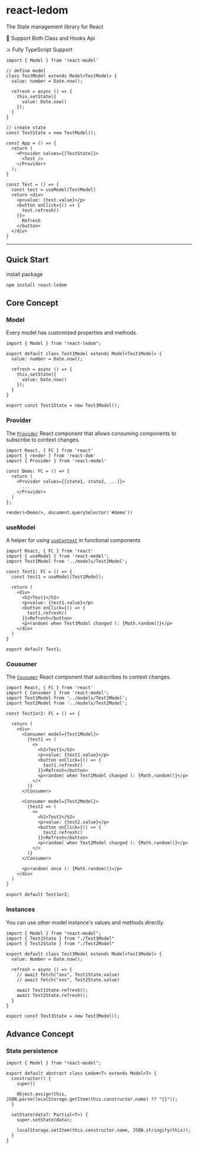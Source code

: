 # react-ledom

The State management library for React

🎉 Support Both Class and Hooks Api

⚔ Fully TypeScript Support

```tsx
import { Model } from 'react-model'

// define model
class TestModel extends Model<TestModel> {
  value: number = Date.now();

  refresh = async () => {
    this.setState({
      value: Date.now()
    });
  }
}

// create state
const TestState = new TestModel();

const App = () => {
  return (
    <Provider values={[TestState]}>
      <Test />
    </Provider>
  );
}

const Test = () => {
  const test = useModel(TestModel)
  return <div>
    <p>value: {test.value}</p>
    <button onClick={() => {
      test.refresh()
    }}>
      Refresh
    </button>
  </div>
}
```

---

## Quick Start
install package

```shell
npm install react-ledom
```

## Core Concept

### Model

Every model has customized properties and methods.

```tsx
import { Model } from "react-ledom";

export default class Test1Model extends Model<Test1Model> {
  value: number = Date.now();

  refresh = async () => {
    this.setState({
      value: Date.now()
    });
  }
}

export const Test1State = new Test1Model();
```

### Provider

The [`Provider`](https://reactjs.org/docs/context.html#contextprovider) React component that allows consuming components to subscribe to context changes.

```tsx
import React, { FC } from 'react'
import { render } from 'react-dom'
import { Provider } from 'react-model'

const Demo: FC = () => {
  return (
    <Provider values={[state1, state2, ...]}>
      ...
    </Provider>
  )
};

render(<Demo/>, document.querySelector('#demo'))

```

### useModel

A helper for using [`useContext`](https://reactjs.org/docs/hooks-reference.html#usecontext) in functional components

```tsx
import React, { FC } from 'react'
import { useModel } from 'react-model';
import Test1Model from '../models/Test1Model';

const Test1: FC = () => {
  const test1 = useModel(Test1Model);

  return (
    <div>
      <h2>Test1</h2>
      <p>value: {test1.value}</p>
      <button onClick={() => {
        test1.refresh()
      }}>Refresh</button>
      <p>random( when Test1Model changed ): {Math.random()}</p>
    </div>
  )
}

export default Test1;
```

### Cousumer
The [`Cousumer`](https://reactjs.org/docs/context.html#contextconsumer) React component that subscribes to context changes.

```tsx
import React, { FC } from 'react'
import { Consumer } from 'react-model';
import Test1Model from '../models/Test1Model';
import Test2Model from '../models/Test2Model';

const Test1or2: FC = () => {

  return (
    <div>
      <Consumer model={Test1Model}>
        {test1 => (
          <>
            <h2>Test1</h2>
            <p>value: {test1.value}</p>
            <button onClick={() => {
              test1.refresh()
            }}>Refresh</button>
            <p>random( when Test1Model changed ): {Math.random()}</p>
          </>
        )}
      </Consumer>

      <Consumer model={Test2Model}>
        {test2 => (
          <>
            <h2>Test2</h2>
            <p>value: {test2.value}</p>
            <button onClick={() => {
              test2.refresh()
            }}>Refresh</button>
            <p>random( when Test2Model changed ): {Math.random()}</p>
          </>
        )}
      </Consumer>

      <p>random( once ): {Math.random()}</p>
    </div>
  )
}

export default Test1or2;
```

### Instances

You can use other model instance's values and methods directly.

```tsx
import { Model } from "react-model";
import { Test1State } from "./Test1Model"
import { Test2State } from "./Test2Model"

export default class Test3Model extends Model<Test3Model> {
  value: Number = Date.now();
  
  refresh = async () => {
    // await fetch("xxx", Test1State.value)
    // await fetch("xxx", Test2State.value)

    await Test1State.refresh();
    await Test2State.refresh();
  }
}

export const Test3State = new Test3Model();
```

## Advance Concept

### State persistence

```tsx
import { Model } from "react-model";

export default abstract class Ledom<T> extends Model<T> {
  constructor() {
    super()

    Object.assign(this, JSON.parse(localStorage.getItem(this.constructor.name) ?? "{}"));
  }

  setState(data?: Partial<T>) {
    super.setState(data);

    localStorage.setItem(this.constructor.name, JSON.stringify(this));
  }
}

```
